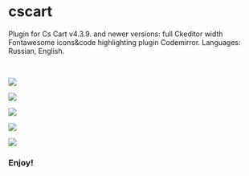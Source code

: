 # cscart
Plugin for Cs Cart v4.3.9. and newer versions: full Ckeditor width Fontawesome icons&code highlighting plugin Codemirror. Languages: Russian, English.
<p>&nbsp;</p>
<p><img src="https://web-designer.lt/images/github/ScreenShot_20180219235645.png"></p>
<p><img src="https://web-designer.lt/images/github/ScreenShot_20180219235814.png"></p>
<p><img src="https://web-designer.lt/images/github/ScreenShot_20180220000132.png"></p>
<p><img src="https://web-designer.lt/images/github/ScreenShot_20180220000223.png"></p>
<p><img src="https://web-designer.lt/images/github/ScreenShot_20180220002901.png"></p>
<h3>Enjoy!</h3>
